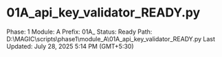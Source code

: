 # 01A_api_key_validator_READY.py

Phase: 1
Module: A
Prefix: 01A_
Status: Ready
Path: D:\MAGIC\scripts\phase1\module_A\01A_api_key_validator_READY.py
Last Updated: July 28, 2025 5:14 PM (GMT+5:30)
